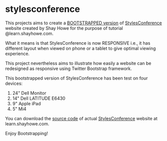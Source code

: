 # stylesconference
This projects aims to create a [BOOTSTRAPPED version](http://stylesconference.shivamkapoor.com/) of [StylesConference](http://learn.shayhowe.com/practice/organizing-data-with-tables/index.html) website created by Shay Howe for the purpose of tutorial @learn.shayhowe.com.

What it means is that StylesConference is now RESPONSIVE i.e., it has different layout when viewed on phone or a tablet to give optimal viewing experience.

This project nevertheless aims to illustrate how easily a website can be redesigned as responsive using Twitter Bootstrap framework.

This bootstrapped version of StylesConference has been test on four devices:
  1. 24" Dell Monitor
  2. 14" Dell LATITUDE E6430
  3.  9" Apple iPad
  4.  5" Mi4

You can download the [source code](http://bit.ly/1RZB34i) of actual [StylesConference](http://learn.shayhowe.com/practice/organizing-data-with-tables/index.html) website at learn.shayhowe.com.

Enjoy Bootstrapping!
